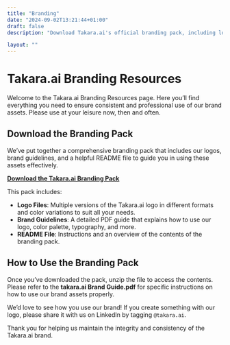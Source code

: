 ```yaml
---
title: "Branding"
date: "2024-09-02T13:21:44+01:00"
draft: false
description: "Download Takara.ai's official branding pack, including logos, brand guidelines, and usage instructions. Ensure consistent and professional use of our brand assets across all platforms."

layout: ""
---
```


# Takara.ai Branding Resources

Welcome to the Takara.ai Branding Resources page. Here you’ll find everything you need to ensure consistent and professional use of our brand assets. Please use at your leisure now, then and often.

## Download the Branding Pack

We’ve put together a comprehensive branding pack that includes our logos, brand guidelines, and a helpful README file to guide you in using these assets effectively.

[**Download the Takara.ai Branding Pack**](/brand/Takara.ai-Brand.zip)

This pack includes:

- **Logo Files**: Multiple versions of the Takara.ai logo in different formats and color variations to suit all your needs.
- **Brand Guidelines**: A detailed PDF guide that explains how to use our logo, color palette, typography, and more.
- **README File**: Instructions and an overview of the contents of the branding pack.

## How to Use the Branding Pack

Once you’ve downloaded the pack, unzip the file to access the contents. Please refer to the **takara.ai Brand Guide.pdf** for specific instructions on how to use our brand assets properly.

We’d love to see how you use our brand! If you create something with our logo, please share it with us on LinkedIn by tagging `@takara.ai`.

Thank you for helping us maintain the integrity and consistency of the Takara.ai brand.
